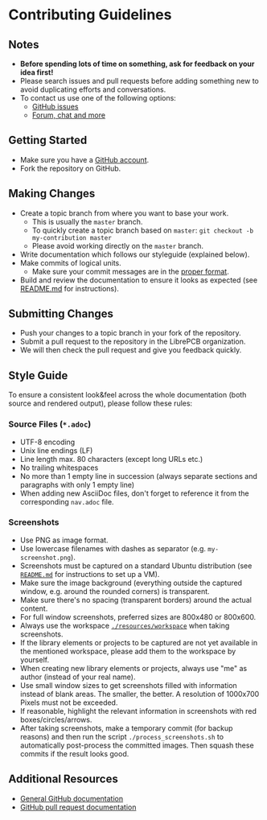 # Contributing Guidelines

## Notes

- **Before spending lots of time on something, ask for feedback on your idea
  first!**
- Please search issues and pull requests before adding something new to avoid
  duplicating efforts and conversations.
- To contact us use one of the following options:
  - [GitHub issues](https://github.com/LibrePCB/librepcb-doc/issues)
  - [Forum, chat and more](https://librepcb.org/help/)


## Getting Started

- Make sure you have a [GitHub account](https://github.com/signup/free).
- Fork the repository on GitHub.


## Making Changes

- Create a topic branch from where you want to base your work.
  - This is usually the `master` branch.
  - To quickly create a topic branch based on `master`:
    `git checkout -b my-contribution master`
  - Please avoid working directly on the `master` branch.
- Write documentation which follows our styleguide (explained below).
- Make commits of logical units.
  - Make sure your commit messages are in the
    [proper format](http://chris.beams.io/posts/git-commit/).
- Build and review the documentation to ensure it looks as expected (see
  [README.md](README.md) for instructions).


## Submitting Changes

- Push your changes to a topic branch in your fork of the repository.
- Submit a pull request to the repository in the LibrePCB organization.
- We will then check the pull request and give you feedback quickly.


## Style Guide

To ensure a consistent look&feel across the whole documentation (both source
and rendered output), please follow these rules:

### Source Files (`*.adoc`)

- UTF-8 encoding
- Unix line endings (LF)
- Line length max. 80 characters (except long URLs etc.)
- No trailing whitespaces
- No more than 1 empty line in succession (always separate sections and
  paragraphs with only 1 empty line)
- When adding new AsciiDoc files, don't forget to reference it from the
  corresponding `nav.adoc` file.

### Screenshots

- Use PNG as image format.
- Use lowercase filenames with dashes as separator (e.g. `my-screenshot.png`).
- Screenshots must be captured on a standard Ubuntu distribution (see
  [`README.md`](README.md) for instructions to set up a VM).
- Make sure the image background (everything outside the captured window, e.g.
  around the rounded corners) is transparent.
- Make sure there's no spacing (transparent borders) around the actual content.
- For full window screenshots, preferred sizes are 800x480 or 800x600.
- Always use the workspace [`./resources/workspace`](resources/workspace/) when
  taking screenshots.
- If the library elements or projects to be captured are not yet available
  in the mentioned workspace, please add them to the workspace by yourself.
- When creating new library elements or projects, always use "me" as author
  (instead of your real name).
- Use small window sizes to get screenshots filled with information instead of
  blank areas. The smaller, the better. A resolution of 1000x700 Pixels must
  not be exceeded.
- If reasonable, highlight the relevant information in screenshots with red
  boxes/circles/arrows.
- After taking screenshots, make a temporary commit (for backup reasons) and
  then run the script `./process_screenshots.sh` to automatically post-process
  the committed images. Then squash these commits if the result looks good.


## Additional Resources

- [General GitHub documentation](https://help.github.com/)
- [GitHub pull request documentation](https://help.github.com/en/github/collaborating-with-issues-and-pull-requests/about-pull-requests)

